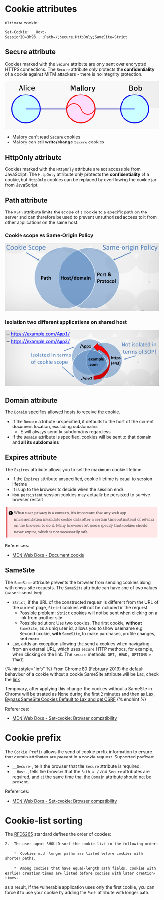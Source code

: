 # Cookie attributes

`Ultimate` cookie:

```http
Set-Cookie: __Host-SessionID=3h93...;Path=/;Secure;HttpOnly;SameSite=Strict
```

## Secure attribute

Cookies marked with the `Secure` attribute are only sent over encrypted HTTPS connections. The `Secure` attribute only protects the **confidentiality** of a cookie against MiTM attackers - there is no integrity protection.

![](/Web%20Application/Cookie%20Security/img/mitm-attack.png)

- Mallory can't read `Secure` cookies
- Mallory can still **write/change** `Secure` cookies

## HttpOnly attribute

Cookies marked with the `HttpOnly` attribute are not accessible from JavaScript. The `HttpOnly` attribute only protects the **confidentiality** of a cookie, but `HttpOnly` cookies can be replaced by overflowing the cookie jar from JavaScript.

## Path attribute

The `Path` attribute limits the scope of a cookie to a specific path on the server and can therefore be used to prevent unauthorized access to it from other applications on the same host.

### Cookie scope vs Same-Origin Policy

![](/Web%20Application/Cookie%20Security/img/scope-sop-cookie.png)

### Isolation two different applications on shared host

![](/Web%20Application/Cookie%20Security/img/isolation-sop-cookie.png)

## Domain attribute

The `Domain` specifies allowed hosts to receive the cookie.

- If the `Domain` attribute unspecified, it defaults to the host of the current document location, excluding subdomains
    - IE will always send to subdomains regardless
- If the `Domain` attribute is specified, cookies will be sent to that domain and **all its subdomains**

## Expires attribute

The `Expires` attribute allows you to set the maximum cookie lifetime.

- If the `Expires` attribute unspecified, cookie lifetime is equal to session lifetime
- It is up to the browser to decide when the session ends
- `Non-persistent` session cookies may actually be persisted to survive browser restart

![](/Web%20Application/Cookie%20Security/img/cookie-survive.png)

References:
- [MDN Web Docs - Document.cookie](https://developer.mozilla.org/en-US/docs/Web/API/document/cookie)

## SameSite

The `SameSite` attribute prevents the browser from sending cookies along with cross-site requests. The `SameSite` attribute can have one of two values (case-insensitive):
- `Strict`, if the URL of the constructed request is different from the URL of the current page, `Strict` cookies will not be included in the request
    - Possible problem: `Strict` cookies will not be sent when clicking on a link from another site
    - Possible solution: Use two cookies. The first cookie, **without** `SameSite`, as a uniq user id, allows you to show username e.g. Second cookie, **with** `SameSite`, to make purchases, profile changes, and more
- `Lax`, adds an exception allowing the send a cookies when navigating from an external URL, which uses `secure` HTTP methods, for example, when clicking on the link. The `secure` methods: `GET, HEAD, OPTIONS и TRACE`.

{% hint style="info" %}
From Chrome 80 (February 2019) the default behaviour of a cookie without a cookie SameSite attribute will be Lax, check the [link](https://www.troyhunt.com/promiscuous-cookies-and-their-impending-death-via-the-samesite-policy/)

Temporary, after applying this change, the cookies without a SameSite in Chrome will be treated as None during the first 2 minutes and then as Lax, [Bypass SameSite Cookies Default to Lax and get CSRF](https://medium.com/@renwa/bypass-samesite-cookies-default-to-lax-and-get-csrf-343ba09b9f2b)
{% endhint %}

References:
- [MDN Web Docs - Set-cookie: Browser compatibility](https://developer.mozilla.org/en-US/docs/Web/HTTP/Headers/Set-Cookie#Browser_compatibility)

# Cookie prefix

The `Cookie Prefix` allows the send of cookie prefix information to ensure that certain attributes are present in a cookie request. Supported prefixes:
- `__Secure-`, tells the browser that the `Secure` attribute is required,
- `__Host-`,  tells the browser that the `Path = /` and `Secure` attributes are required, and at the same time that the `Domain` attribute should not be present.

References:
- [MDN Web Docs - Set-cookie: Browser compatibility](https://developer.mozilla.org/en-US/docs/Web/HTTP/Headers/Set-Cookie#Browser_compatibility)

# Cookie-list sorting

The [RFC6265](https://tools.ietf.org/html/rfc6265#section-5.4) standard defines the order of cookies:

```
2.  The user agent SHOULD sort the cookie-list in the following order:

    *  Cookies with longer paths are listed before cookies with shorter paths.

    *  Among cookies that have equal-length path fields, cookies with earlier creation-times are listed before cookies with later creation-times.
```

as a result, if the vulnerable application uses only the first cookie, you can force it to use your cookie by adding the `Path` attribute with longer path. 
